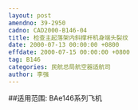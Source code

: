 ```yaml
---
layout: post
amendno: 39-2950
cadno: CAD2000-B146-04
title: 检查主起落架内斜撑杆机身端头裂纹
date: 2000-07-13 00:00:00 +0800
effdate: 2000-07-15 00:00:00 +0800
tag: B146
categories: 民航总局航空器适航司
author: 李强
---
```


##适用范围:
BAe146系列飞机

